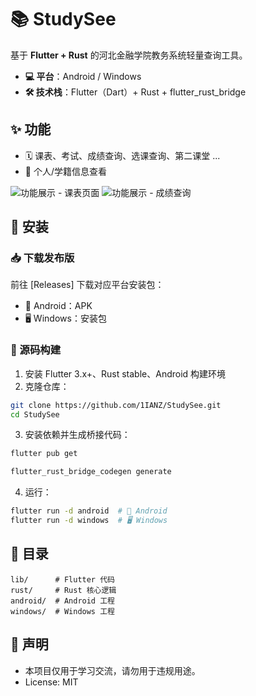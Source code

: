# 📚 StudySee

基于 **Flutter + Rust** 的河北金融学院教务系统轻量查询工具。

* **💻 平台**：Android / Windows
* **🛠 技术栈**：Flutter（Dart）+ Rust + flutter\_rust\_bridge

## ✨ 功能

* 🗓 课表、考试、成绩查询、选课查询、第二课堂 ...
* 👤 个人/学籍信息查看

![功能展示 - 课表页面](https://via.placeholder.com/800x400?text=%E8%AF%BE%E8%A1%A8%E5%B1%95%E7%A4%BA)
![功能展示 - 成绩查询](https://via.placeholder.com/800x400?text=%E6%88%90%E7%BB%A9%E6%9F%A5%E8%AF%A2)

## 🚀 安装

### 📥 下载发布版

前往 \[Releases] 下载对应平台安装包：

* 📱 Android：APK
* 🖥 Windows：安装包

### 🔧 源码构建

1. 安装 Flutter 3.x+、Rust stable、Android 构建环境
2. 克隆仓库：

```bash
git clone https://github.com/1IANZ/StudySee.git
cd StudySee
```

3. 安装依赖并生成桥接代码：

```bash
flutter pub get

flutter_rust_bridge_codegen generate
```

4. 运行：

```bash
flutter run -d android  # 📱 Android
flutter run -d windows  # 🖥 Windows
```

## 📂 目录

```
lib/      # Flutter 代码
rust/     # Rust 核心逻辑
android/  # Android 工程
windows/  # Windows 工程
```

## 📜 声明

* 本项目仅用于学习交流，请勿用于违规用途。
* License: MIT
